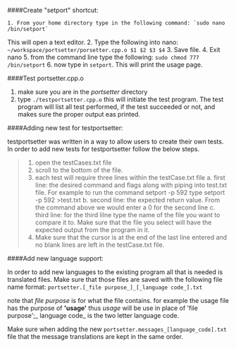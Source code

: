 ####Create "setport" shortcut:

    1. From your home directory type in the following command: `sudo nano /bin/setport`
   This will open a text editor.
    2. Type the following into nano: `~/workspace/portsetter/porsetter.cpp.o $1 $2 $3 $4`
    3. Save file.
    4. Exit nano
    5. from the command line type the following: `sudo chmod 777 /bin/setport`
    6. now type in `setport`. This will print the usage page.

####Test portsetter.cpp.o

1. make sure you are in the _portsetter_ directory
2. type `./testportsetter.cpp.o` this will initiate the test program. The test program will list all test performed, 
	   if the test succeeded or not, and makes sure the proper output eas printed.

####Adding new test for testportsetter:

testportsetter was written in a way to allow users to create their own tests. In order to add new tests for testportsetter follow the below steps.
	
>1. open the testCases.txt file
>2. scroll to the bottom of the file.
>3. each test will require three lines within the testCase.txt file
>	a. first line: the desired command and flags along with piping into test.txt file. For example to run the command setport -p 592 type setport -p 592 >test.txt
>	b. second line: the expected return value. From the command above we would enter a 0 for the second line
>	c. third line: for the third lilne type the name of the file you want to compare it to. Make sure that the file you select will have the expected output from the program in it.
>4. Make sure that the cursor is at the end of the last line entered and no blank lines are left in the testCase.txt file.

####Add new language support:

In order to add new languages to the existing program all that is needed is translated files. Make sure that those files are saved with the following file name format:
`portsetter.[_file purpose_]_[_language code_].txt`
		
note that _file purpose_ is for what the file contains. for example the usage file has the purpose of **'usage'** thus _usage_ will be use in place of 'file purpose';_ language code_ is the 
two letter language code.
	
Make sure when adding the new `portsetter.messages_[language_code].txt` file that the message translations are kept in the same order.